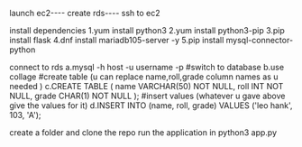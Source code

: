 launch ec2----
create rds----
ssh to ec2 


install dependencies
1.yum install python3
2.yum install python3-pip
3.pip install flask
4.dnf install mariadb105-server -y
5.pip install mysql-connector-python

connect to rds 
a.mysql -h host -u username -p
#switch to database
b.use collage
#create table (u can replace name,roll,grade column names as u needed )
c.CREATE TABLE <tableName>  (     name VARCHAR(50) NOT NULL,     roll INT NOT NULL,     grade CHAR(1) NOT NULL );
#insert values (whatever u gave above give the values for it)
d.INSERT INTO <tableName> (name, roll, grade) VALUES ('leo hank', 103, 'A');


create a folder and 
clone the repo
run the application in 
python3 app.py 


